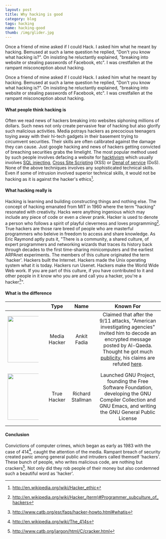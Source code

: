 ```yaml
---
layout: post
title: Why hacking is good
category: blog
tags: hacking
name: hacking-good
thumb: /img/glider.jpg
---
```


<link rel="stylesheet" href="../css/post.css" />

Once a friend of mine asked if I could Hack. I asked him what he meant by hacking. Bemused at such a lame question he replied, "Don't you know what hacking is?". On insisting he reluctantly explained, "breaking into website or stealing passwords of Facebook, etc". I was crestfallen at the rampant misconception about hacking.
<!-- truncate_here -->

Once a friend of mine asked if I could Hack. I asked him what he meant by hacking. Bemused at such a lame question he replied, "Don't you know what hacking is?". On insisting he reluctantly explained, "breaking into website or stealing passwords of Facebook, etc". I was crestfallen at the rampant misconception about hacking.

#### What people think hacking is

Often we read news of hackers breaking into websites siphoning millions of dollars. Such news not only create pervasive fear of hacking but also glorify such malicious activities. Media potrays hackers as precocious teenagers toying away with their hi-tech gadgets in their basement trying to circumvent securities. Their skills are often calibrated against the damage they can cause. Just google hacking and news of hackers getting convicted of breaching securities grabs the limelight. The most popular method used by such people involves defacing a website for <a href="http://en.wikipedia.org/wiki/Hacktivism" target="_blank">hacktivism</a> which usually involves <a href="http://en.wikipedia.org/wiki/SQL_injection" target="_blank">SQL injecting</a>, <a href="http://en.wikipedia.org/wiki/Cross-site_scripting" target="_blank">Cross Site Scripting</a> (XSS) or <a href="http://en.wikipedia.org/wiki/Denial-of-service_attack" target="_blank">Denal of service</a> (DoS). None of the above techniques involves any sophisticated technical skills. Even if some of intrusion involved superior technical skills, it would not be hacking as it is against the hacker's ethics[^ethics].

#### What hacking really is

Hacking is learning and building constructing things and nothing else. The concept of hacking emanated from MIT in 1960 where the term "hacking" resonated with creativity. Hacks were anything ingenious which may include any piece of code or even a clever prank. Hacker is used to denote a person who follows a spirit of playful cleverness and loves programming[^hacker]. True hackers are those rare breed of people who are masterful programmers who beleive in freedom to access and share knowledge. As Eric Raymond aptly puts it, "There is a community, a shared culture, of expert programmers and networking wizards that traces its history back through decades to the first time-sharing minicomputers and the earliest ARPAnet experiments. The members of this culture originated the term 'hacker'. Hackers built the Internet. Hackers made the Unix operating system what it is today. Hackers run Usenet. Hackers make the World Wide Web work. If you are part of this culture, if you have contributed to it and other people in it know who you are and call you a hacker, you're a hacker[^eric]".


#### What is the difference

<table>
<thead>
<tr>
<th align="center"> <strong></strong> </th>
<th align="center"> <strong> Type  </strong></th>
<th align="center"> <strong>Name</strong> </th>
<th align="center"> <strong>Known For</strong> </th>

</tr>
</thead>

<tbody>

<tr>
<td align="center"><a href="http://en.wikipedia.org/wiki/Ankit_Fadia" target="_blank"><img style="height:150px;padding:15px 15px 15px 0px;max-width: 100px;" src="http://upload.wikimedia.org/wikipedia/commons/thumb/5/55/Ankitfadia2.jpg/200px-Ankitfadia2.jpg"></a> </td>
<td align="center">Media Hacker</td>
<td align="center">Ankit Fadia</td>
<td align="center"> Claimed that after the 9/11 attacks, "American investigating agencies" invited him to decode an encrypted message posted by Al-Qaeda. Thought he got much <a href="http://www.thehindu.com/sci-tech/inside-account/article48684.ece" target="_blank">publicity</a>, his claims are refuted <a href="http://forbesindia.com/article/beyond-business/ankit-fadia-revealed/34793/0" target="_blank">here</a>. </td>
</tr>

<tr>
<td align="center"><a href="http://en.wikipedia.org/wiki/Richard_Stallman" target="_blank"><img  style="height:150px;padding:15px 15px 15px 0px;max-width: 100px;" src="http://static.fsf.org/fsforg/img/rms-web.jpg"></a> </td>
<td align="center">True Hacker</td>
<td align="center">Richard Stallman</td>
<td align="center">Launched GNU Project, founding the Free Software Foundation, developing the GNU Compiler Collection and GNU Emacs, and writing the GNU General Public License </td>
</tr>

</tbody>
</table>

#### Conclusion

Convictions of computer crimes, which began as early as 1983 with the case of 414[^414], caught the attention of the media. Rampant breach of security created panic among general public and intruders called themself 'hackers'. These bunch of people, who writes malicious code, are nothing but crackers[^crackers]. Not only did they rob people of their money but also condemned such a beautiful word as 'hacker'. 

[^414]: http://en.wikipedia.org/wiki/The_414s
[^ethics]: http://en.wikipedia.org/wiki/Hacker_ethic
[^hacker]: http://en.wikipedia.org/wiki/Hacker_(term)#Programmer_subculture_of_hackers
[^eric]: http://www.catb.org/esr/faqs/hacker-howto.html#whatis 
[^crackers]: http://www.catb.org/jargon/html/C/cracker.html
[^fadia]: http://www.hindu.com/mp/2009/11/16/stories/2009111650950300.htm
